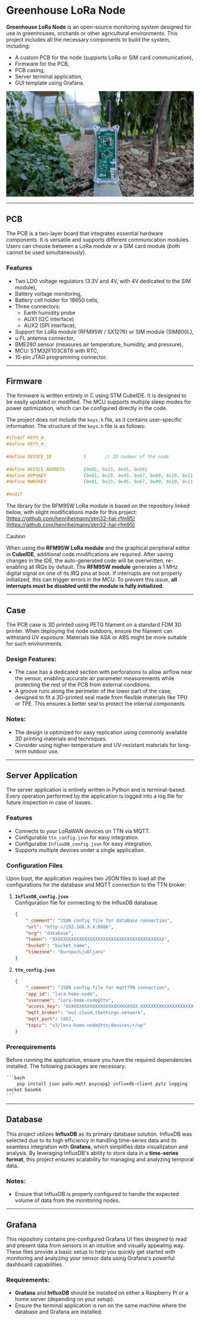 # Greenhouse LoRa Node

**Greenhouse LoRa Node** is an open-source monitoring system designed for use in greenhouses, orchards or other agricultural environments. This project includes all the necessary components to build the system, including:

- A custom PCB for the node (supports LoRa or SIM card communication),
- Firmware for the PCB,
- PCB casing,
- Server terminal application,
- GUI template using Grafana.

![Greenhouse LoRa Node](https://github.com/TilenTinta/Greenhouse_LoRa_Node/blob/main/Images/main_page_img.jpg)

---

## PCB

The PCB is a two-layer board that integrates essential hardware components. It is versatile and supports different communication modules. Users can choose between a LoRa module or a SIM card module (both cannot be used simultaneously). 

### Features
- Two LDO voltage regulators (3.3V and 4V, with 4V dedicated to the SIM module),
- Battery voltage monitoring,
- Battery cell holder for 18650 cells,
- Three connectors:
  - Earth humidity probe
  - AUX1 (I2C interface)
  - AUX2 (SPI interface),
- Support for LoRa module (RFM95W / SX1276) or SIM module (SIM800L),
- u.FL antenna connector,
- BME280 sensor (measures air temperature, humidity, and pressure),
- MCU: STM32F103C8T6 with RTC,
- 10-pin JTAG programming connector.

---

## Firmware

The firmware is written entirely in C using STM CubeIDE. It is designed to be easily updated or modified. The MCU supports multiple sleep modes for power optimization, which can be configured directly in the code.

The project does not include the `keys.h` file, as it contains user-specific information. The structure of the `keys.h` file is as follows:

```c
#ifndef KEYS_H_
#define KEYS_H_

#define DEVICE_ID            1       // ID number of the node

#define DEVICE_ADDRESS       {0x01, 0x23, 0x45, 0x56}
#define APPSKEY              {0x01, 0x23, 0x45, 0x67, 0x89, 0x10, 0x11, 0x12, 0x13, 0x14, 0x15, 0x16, 0x17, 0x18, 0x19, 0x20}
#define NWKSKEY              {0x01, 0x23, 0x45, 0x67, 0x89, 0x10, 0x11, 0x12, 0x13, 0x14, 0x15, 0x16, 0x17, 0x18, 0x19, 0x20}

#endif
```

The library for the RFM95W LoRa module is based on the repository linked below, with slight modifications made for this project: [https://github.com/henriheimann/stm32-hal-rfm95](https://github.com/henriheimann/stm32-hal-rfm95)

> [!CAUTION]
> When using the **RFM95W LoRa module** and the graphical peripheral editor in **CubeIDE**, additional code modifications are required. After saving changes in the IDE, the auto-generated code will be overwritten, re-enabling all IRQs by default. 
> The **RFM95W module** generates a 1 MHz digital signal on one of its IRQ pins at boot. If interrupts are not properly initialized, this can trigger errors in the MCU. To prevent this issue, **all interrupts must be disabled until the module is fully initialized**.

---

## Case

The PCB case is 3D printed using PETG filament on a standard FDM 3D printer. When deploying the node outdoors, ensure the filament can withstand UV exposure. Materials like ASA or ABS might be more suitable for such environments.

### Design Features:
- The case has a dedicated section with perforations to allow airflow near the sensor, enabling accurate air parameter measurements while protecting the rest of the PCB from external conditions.
- A groove runs along the perimeter of the lower part of the case, designed to fit a 3D-printed seal made from flexible materials like TPU or TPE. This ensures a better seal to protect the internal components.


### Notes:
- The design is optimized for easy replication using commonly available 3D printing materials and techniques.
- Consider using higher-temperature and UV-resistant materials for long-term outdoor use.

---

## Server Application

The server application is entirely written in Python and is terminal-based. Every operation performed by the application is logged into a log file for future inspection in case of issues. 

### Features
- Connects to your LoRaWAN devices on TTN via MQTT.
- Configurable `ttn_config.json` for easy integration.
- Configurable `InfluxDB_config.json` for easy integration.
- Supports multiple devices under a single application.

### Configuration Files

Upon boot, the application requires two JSON files to load all the configurations for the database and MQTT connection to the TTN broker:

1. **`InfluxDB_config.json`**  
   Configuration file for connecting to the InfluxDB database:
   ```json
   {
       "_comment": "JSON config file for database connection",
       "url": "http://192.168.X.X:8086",
       "org": "database",
       "token": "XXXXXXXXXXXXXXXXXXXXXXXXXXXXXXXXXXXXXXXXXX",
       "bucket": "bucket_name",
       "timezone": "Europe/Ljubljana"
   }
    ```

2. **`ttn_config.json`** 
    ```json
    {
        "_comment": "JSON config file for mqttTTN connection",
        "app_id": "lora-home-node",
        "username": "lora-home-node@ttn",
        "access_key": "XXXXXXXXXXXXXXXXXXXXXXXXXXX.XXXXXXXXXXXXXXXXXXXXXXXXX",
        "mqtt_broker": "eu1.cloud.thethings.network",
        "mqtt_port": 1883,
        "topic": "v3/lora-home-node@ttn/devices/+/up" 
    }
    ```

### Prerequirements

Before running the application, ensure you have the required dependencies installed. The following packages are necessary:

    ```bash
        pip install json paho-mqtt psycopg2 influxdb-client pytz logging socket base64
    ```

---

## Database

This project utilizes **InfluxDB** as its primary database solution. InfluxDB was selected due to its high efficiency in handling time-series data and its seamless integration with **Grafana**, which simplifies data visualization and analysis. By leveraging InfluxDB's ability to store data in a **time-series format**, this project ensures scalability for managing and analyzing temporal data.

### Notes:
- Ensure that InfluxDB is properly configured to handle the expected volume of data from the monitoring nodes.


---

## Grafana

This repository contains pre-configured Grafana UI files designed to read and present data from sensors in an intuitive and visually appealing way. These files provide a basic setup to help you quickly get started with monitoring and analyzing your sensor data using Grafana's powerful dashboard capabilities.

### Requirements:
- **Grafana** and **InfluxDB** should be installed on either a Raspberry Pi or a home server (depending on your setup).
- Ensure the terminal application is run on the same machine where the database and Grafana are installed.


